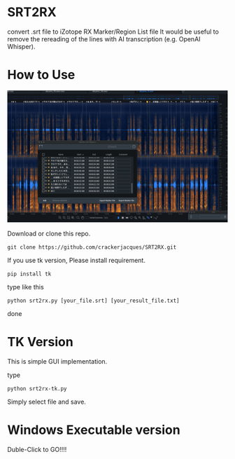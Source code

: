 # SRT2RX
convert .srt file to iZotope RX Marker/Region List file
It would be useful to remove the rereading of the lines with AI transcription (e.g. OpenAI Whisper).

# How to Use
![IMG](https://github.com/crackerjacques/SRT2RX/blob/main/001.png?raw=true)


Download or clone this repo.

```
git clone https://github.com/crackerjacques/SRT2RX.git
```

If you use tk version, Please install requirement.

```
pip install tk
```

type like this

```
python srt2rx.py [your_file.srt] [your_result_file.txt]
```

done

# TK Version

This is simple GUI implementation.

type
```
python srt2rx-tk.py
```

Simply select file and save.

# Windows Executable version

Duble-Click to GO!!!!

